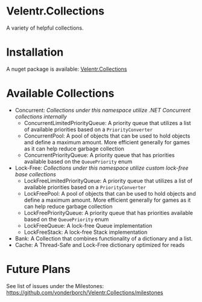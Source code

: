 # Velentr.Collections
A variety of helpful collections.

# Installation
A nuget package is available: [Velentr.Collections](https://www.nuget.org/packages/Velentr.Collections/)

# Available Collections
- Concurrent: _Collections under this namespace utilize .NET Concurrent collections internally_
  - ConcurrentLimitedPriorityQueue: A priority queue that utilizes a list of available priorities based on a `PriorityConverter`
  - ConcurrentPool: A pool of objects that can be used to hold objects and define a maximum amount. More efficient generally for games as it can help reduce garbage collection
  - ConcurrentPriorityQueue: A priority queue that has priorities available based on the `QueuePriority` enum
- Lock-Free: _Collections under this namespace utilize custom lock-free base collections_
  - LockFreeLimitedPriorityQueue: A priority queue that utilizes a list of available priorities based on a `PriorityConverter`
  - LockFreePool: A pool of objects that can be used to hold objects and define a maximum amount. More efficient generally for games as it can help reduce garbage collection
  - LockFreePriorityQueue: A priority queue that has priorities available based on the `QueuePriority` enum
  - LockFreeQueue: A lock-free Queue implementation
  - LockFreeStack: A lock-free Stack implementation
- Bank: A Collection that combines functionality of a dictionary and a list.
- Cache: A Thread-Safe and Lock-Free dictionary optimized for reads

# Future Plans
See list of issues under the Milestones: https://github.com/vonderborch/Velentr.Collections/milestones
